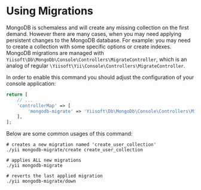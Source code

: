 # Using Migrations

MongoDB is schemaless and will create any missing collection on the first demand. However there are many cases, when
you may need applying persistent changes to the MongoDB database. For example: you may need to create a collection with
some specific options or create indexes.
MongoDB migrations are managed with `Yiisoft\Db\MongoDb\Console\Controllers\MigrateController`, which is an analog of regular
`\Yiisoft\Yii\Console\Controllers\MigrateController`.

In order to enable this command you should adjust the configuration of your console application:

```php
return [
    // ...
    'controllerMap' => [
        'mongodb-migrate' => 'Yiisoft\Db\MongoDb\Console\Controllers\MigrateController'
    ],
];
```

Below are some common usages of this command:

```shell
# creates a new migration named 'create_user_collection'
./yii mongodb-migrate/create create_user_collection

# applies ALL new migrations
./yii mongodb-migrate

# reverts the last applied migration
./yii mongodb-migrate/down
```
